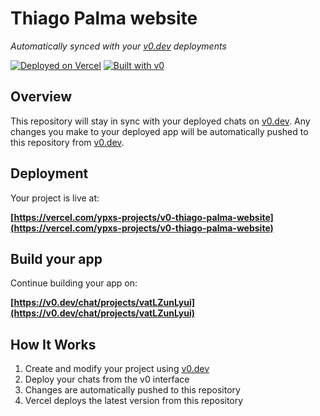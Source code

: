 # Thiago Palma website

*Automatically synced with your [v0.dev](https://v0.dev) deployments*

[![Deployed on Vercel](https://img.shields.io/badge/Deployed%20on-Vercel-black?style=for-the-badge&logo=vercel)](https://vercel.com/ypxs-projects/v0-thiago-palma-website)
[![Built with v0](https://img.shields.io/badge/Built%20with-v0.dev-black?style=for-the-badge)](https://v0.dev/chat/projects/vatLZunLyui)

## Overview

This repository will stay in sync with your deployed chats on [v0.dev](https://v0.dev).
Any changes you make to your deployed app will be automatically pushed to this repository from [v0.dev](https://v0.dev).

## Deployment

Your project is live at:

**[https://vercel.com/ypxs-projects/v0-thiago-palma-website](https://vercel.com/ypxs-projects/v0-thiago-palma-website)**

## Build your app

Continue building your app on:

**[https://v0.dev/chat/projects/vatLZunLyui](https://v0.dev/chat/projects/vatLZunLyui)**

## How It Works

1. Create and modify your project using [v0.dev](https://v0.dev)
2. Deploy your chats from the v0 interface
3. Changes are automatically pushed to this repository
4. Vercel deploys the latest version from this repository

